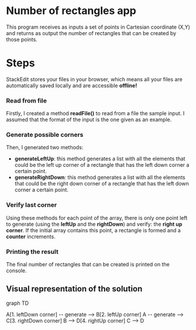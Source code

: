 # Number of rectangles app

 This program receives as inputs a set of points in Cartesian coordinate (X,Y) and returns as output the number of rectangles that can be created by those points. 


# Steps

StackEdit stores your files in your browser, which means all your files are automatically saved locally and are accessible **offline!**

### Read from file

Firstly, I created a method **readFile()** to read from a file the sample input. I assumed that the format of the input is the one given as an example.

### Generate possible corners

Then, I generated two methods:
*    **generateLeftUp**: this method generates a list with all the elements that could be the left up corner of a rectangle that has the left down corner a certain point.
*    **generateRightDown**: this method generates a list with all the elements that could be the right down corner of a rectangle that has the left down corner a certain point.

### Verify last corner

 Using these methods for each point of the array, there is only one point left to generate (using the **leftUp** and the **rightDown**) and verify: the **right up corner**. If the initial array contains this point, a rectangle is formed and a **counter** increments.   

### Printing the result
The final number of rectangles that can be created is printed on the console.


## Visual representation of the solution



graph TD

A[1. leftDown corner] -- generate --> B[2. leftUp corner]
A -- generate --> C[3. rightDown corner]
B --> D[4. rightUp corner]
C --> D

